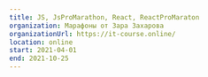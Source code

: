 ```yaml
---
title: JS, JsProMarathon, React, ReactProMaraton
organization: Марафоны от Зара Захарова
organizationUrl: https://it-course.online/
location: online
start: 2021-04-01
end: 2021-10-25
---
```

